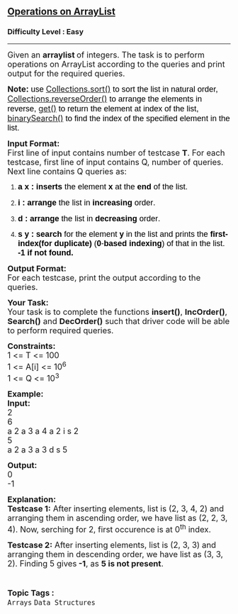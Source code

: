 <h2><a href="https://practice.geeksforgeeks.org/problems/operations-on-arraylist/1?page=1&difficulty[]=0&status[]=unsolved&sortBy=submissions">Operations on ArrayList</a></h2><h3>Difficulty Level : Easy</h3><hr><div class="problems_problem_content__Xm_eO"><p><span style="font-size:18px">Given an <strong>arraylist </strong>of integers. The task is to perform operations on ArrayList according to the queries and print output for the required queries.</span></p>

<p><span style="font-size:18px"><strong>Note</strong><span style="background-color:transparent; color:rgb(0, 0, 0); font-family:arial"><strong>: </strong>use </span><a href="https://www.geeksforgeeks.org/collections-sort-java-examples/" style="text-decoration:none;"><u>Collections.sort()</u></a><span style="background-color:transparent; color:rgb(0, 0, 0); font-family:arial"> to sort the list in natural order, </span><a href="https://www.geeksforgeeks.org/collections-reverseorder-java-examples/" style="text-decoration:none;"><u>Collections.reverseOrder()</u></a><span style="background-color:transparent; color:rgb(0, 0, 0); font-family:arial"> to arrange the elements in reverse, </span><a href="https://www.geeksforgeeks.org/arraylist-get-method-java-examples/" style="text-decoration:none;"><u>get()</u></a><span style="background-color:transparent; color:rgb(0, 0, 0); font-family:arial"> to return the element at index of the list, </span><a href="https://www.geeksforgeeks.org/collections-binarysearch-java-examples/" style="text-decoration:none;"><u>binarySearch()</u></a><span style="background-color:transparent; color:rgb(0, 0, 0); font-family:arial"> to find the index of the specified element in the list.</span></span></p>

<p><span style="font-size:18px"><strong>Input Format:</strong><br>
First line of input contains number of testcase <strong>T</strong>. For each testcase, first line of input contains Q, number of queries. Next line contains Q queries as:</span></p>

<ol>
	<li dir="ltr">
	<p dir="ltr"><span style="font-size:18px"><span style="background-color:transparent; color:rgb(0, 0, 0); font-family:arial"><strong>a x :</strong> <strong>inserts </strong>the element <strong>x </strong>at the <strong>end </strong>of the list.</span></span></p>
	</li>
	<li dir="ltr">
	<p dir="ltr"><span style="font-size:18px"><span style="background-color:transparent; color:rgb(0, 0, 0); font-family:arial"><strong>i :</strong> <strong>arrange </strong>the list in <strong>increasing </strong>order</span>.</span></p>
	</li>
	<li dir="ltr">
	<p dir="ltr"><span style="font-size:18px"><span style="background-color:transparent; color:rgb(0, 0, 0); font-family:arial"><strong>d :</strong> <strong>arrange </strong>the list in <strong>decreasing </strong>order</span>.</span></p>
	</li>
	<li dir="ltr">
	<p dir="ltr"><span style="font-size:18px"><span style="background-color:transparent; color:rgb(0, 0, 0); font-family:arial"><strong>s y :</strong> <strong>search </strong>for the element <strong>y </strong>in the list and prints the <strong>first-index(for duplicate) </strong>(<strong>0</strong>-<strong>based indexing</strong>) of that in the list. <strong>-1 if not found.</strong></span></span></p>
	</li>
</ol>

<p dir="ltr"><span style="font-size:18px"><strong>Output Format:</strong><br>
For each testcase, print the output according to the queries.</span></p>

<p dir="ltr"><span style="font-size:18px"><strong>Your Task:</strong><br>
Your task is to complete the functions <strong>insert()</strong>, <strong>IncOrder()</strong>, <strong>Search()</strong> and <strong>DecOrder()</strong> such that driver code will be able to perform required queries.</span></p>

<p dir="ltr"><span style="font-size:18px"><strong>Constraints:</strong><br>
1 &lt;= T &lt;= 100<br>
1 &lt;= A[i] &lt;= 10<sup>6</sup><br>
1 &lt;= Q &lt;= 10<sup>3</sup></span></p>

<p dir="ltr"><span style="font-size:18px"><strong>Example:</strong><br>
<strong>Input:</strong><br>
2<br>
6<br>
a 2 a 3 a 4 a 2 i s 2<br>
5<br>
a 2 a 3 a 3 d s 5</span></p>

<p><span style="font-size:18px"><strong>Output:</strong><br>
0<br>
-1</span></p>

<p><span style="font-size:18px"><strong>Explanation:</strong><br>
<strong>Testcase 1:</strong> After inserting elements, list is (2, 3, 4, 2) and arranging them in ascending order, we have list as (2, 2, 3, 4). Now, serching for 2, first occurence is at 0<sup>th</sup> index.</span></p>

<p><span style="font-size:18px"><strong>Testcase 2:</strong> After inserting elements, list is (2, 3, 3) and arranging them in descending order, we have list as (3, 3, 2). Finding 5 gives<strong> -1</strong>, as <strong>5 is not present</strong>.</span></p>
</div><br><p><span style=font-size:18px><strong>Topic Tags : </strong><br><code>Arrays</code>&nbsp;<code>Data Structures</code>&nbsp;